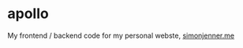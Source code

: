 # apollo

My frontend / backend code for my personal webste, [simonjenner.me](https://simonjenner.me)
